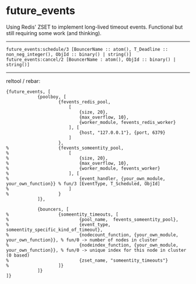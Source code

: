 future_events
=============

Using Redis' ZSET to implement long-lived timeout events. Functional but still requiring some work (and thinking).

---------------------------------------------------------

	future_events:schedule/3 [BouncerName :: atom(), T_Deadline :: non_neg_integer(), ObjId :: binary() | string()]
	future_events:cancel/2 [BouncerName : atom(), ObjId :: binary() | string()]

---------------------------------------------------------

reltool / rebar:

	{future_events, [
				{poolboy, [
						{fevents_redis_pool, 
							[
								{size, 20},
								{max_overflow, 10},
								{worker_module, fevents_redis_worker}
							], [
								{host, "127.0.0.1"}, {port, 6379}	
							]
						},
	%					{fevents_someentity_pool, 
	%						[
	%							{size, 20},
	% 							{max_overflow, 10},
	% 							{worker_module, fevents_worker}
	% 						], [
	% 							{event_handler, {your_own_module, your_own_function}} % fun/3 [EventType, T_Scheduled, ObjId]
	% 						]
	% 					}
				]},

				{bouncers, [
	% 					{someentity_timeouts, [
	% 							{pool_name,  fevents_someentity_pool},
	% 							{event_type, someentity_specific_kind_of_timeout},
	% 							{nodecount_function, {your_own_module, your_own_function}}, % fun/0 -> number of nodes in cluster
	% 							{nodeindex_function, {your_own_module, your_own_function}}, % fun/0 -> unique index for this node in cluster (0 based)
	% 							{zset_name, "someentity_timeouts"}
	% 					]}
				]}
	]}

